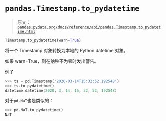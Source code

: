 # `pandas.Timestamp.to_pydatetime`

> 原文：[`pandas.pydata.org/docs/reference/api/pandas.Timestamp.to_pydatetime.html`](https://pandas.pydata.org/docs/reference/api/pandas.Timestamp.to_pydatetime.html)

```py
Timestamp.to_pydatetime(warn=True)
```

将一个 Timestamp 对象转换为本地的 Python datetime 对象。

如果 warn=True，则在纳秒不为零时发出警告。

例子

```py
>>> ts = pd.Timestamp('2020-03-14T15:32:52.192548')
>>> ts.to_pydatetime()
datetime.datetime(2020, 3, 14, 15, 32, 52, 192548) 
```

对于`pd.NaT`也是类似的：

```py
>>> pd.NaT.to_pydatetime()
NaT 
```
